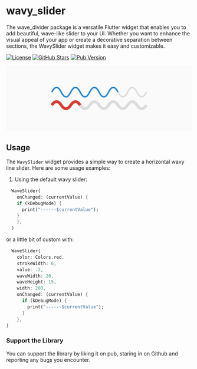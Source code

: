 # wavy_slider

The wave_divider package is a versatile Flutter widget that enables you to add beautiful, wave-like slider to your UI. Whether you want to enhance the visual appeal of your app or create a decorative separation between sections, the WavySlider widget makes it easy and customizable.

[![License](https://img.shields.io/badge/License-MIT-green)](LICENSE)
[![GitHub Stars](https://img.shields.io/github/stars/tranhuudang/wavy_slider?style=flat&logo=github&colorB=green&label=stars)](https://github.com/tranhuudang/wavy_slider/stargazers)
[![Pub Version](https://img.shields.io/pub/v/wavy_slider.svg)](https://pub.dev/packages/wavy_slider/)

![Screenshot](https://github.com/tranhuudang/wavy_slider/blob/master/example/preview.png?raw=true)

## Usage

The `WavySlider` widget provides a simple way to create a horizontal wavy line slider. Here are some usage examples:

1. Using the default wavy slider:
```dart
  WaveSlider(
    onChanged: (currentValue) {
    if (kDebugMode) {
      print("------$currentValue");
    }
    },
  )
```

or a little bit of custom with:
```dart 
  WaveSlider(
    color: Colors.red,
    strokeWidth: 6,
    value: .2,
    waveWidth: 20,
    waveHeight: 15,
    width: 200,
    onChanged: (currentValue) {
      if (kDebugMode) {
        print("------$currentValue");
      }
    },
)
```

### Support the Library

You can support the library by liking it on pub, staring in on Github and reporting any bugs you
encounter.